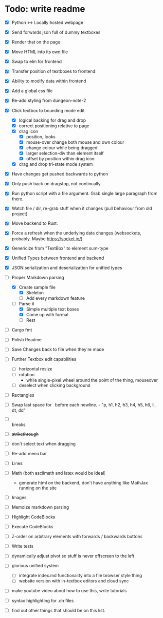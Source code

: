 # Todo: write readme

- [x] Python <-> Locally hosted webpage
- [x] Send forwards json full of dummy textboxes
- [x] Render that on the page
- [x] Move HTML into its own file
- [x] Swap to elm for frontend
- [x] Transfer position of textboxes to frontend
- [x] Ability to modify data within frontend

- [x] Add a global css file
- [x] Re-add styling from dungeon-note-2

- [x] Click textbox to bounding mode edit
    - [x] logical backing for drag and drop
    - [x] correct positioning relative to page
    - [x] drag icon
        - [x] position, looks
        - [x] mouse-over change both mouse and own colour
        - [x] change colour while being dragged
        - [x] larger selection-div than element itself
        - [x] offset by position within drag icon
    - [x] drag and drop tri-state mode system

- [x] Have changes get pushed backwards to python
- [x] Only push back on dragstop, not continually 

- [x] Run python script with a file argument. Grab single large paragraph from there.
- [x] Watch file / dir, re-grab stuff when it changes (pull behaviour from old project)

- [x] Move backend to Rust.

- [x] Force a refresh when the underlying data changes (websockets, probably.
      Maybe https://socket.io/)

- [x] Genericize from "TextBox" to element sum-type
- [x] Unified Types between frontend and backend
- [x] JSON serialization and deserialization for unified types
- [ ] Proper Markdown parsing
    - [x] Create sample file
        - [x] Skeleton 
        - [ ] Add every markdown feature
    - [ ] Parse it
        - [x] Simple multiple text boxes
        - [x] Come up with format
        - [ ] Rest

- [ ] Cargo fmt

- [ ] Polish Readme

- [ ] Save Changes back to file when they're made

- [ ] Further Textbox edit capabilities
    - [ ] horizontal resize
    - [ ] rotation
        - while single-pixel wheel around the point of the thing, mouseover
    - [ ] deselect when clicking background

- [ ] Rectangles

- [ ] Swap last space for &nbsp; before each newline.
        - "p, h1, h2, h3, h4, h5, h6, li, dt, dd"
- [ ] <br> breaks
- [ ] ~~strikethrough~~
- [ ] don't select text when dragging
- [ ] Re-add menu bar
- [ ] Lines
- [ ] Math (both asciimath and latex would be ideal)
    - generate html on the backend, don't have anything like MathJax
      running on the site
- [ ] Images
- [ ] Memoize markdown parsing
- [ ] Highlight CodeBlocks
- [ ] Execute CodeBlocks
- [ ] Z-order on arbitrary elements with forwards / backwards buttons
- [ ] Write tests
- [ ] dynamically adjust pivot so stuff is never offscreen to the left
- [ ] glorious unified system
    - [ ] integrate index.md functionality into a file browser style thing
    - [ ] website version with in-textbox editors and cloud sync
- [ ] make youtube video about how to use this, write tutorials
- [ ] syntax highlighting for .dn files
- [ ] find out other things that should be on this list.
